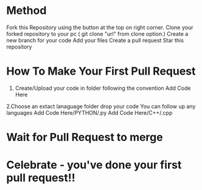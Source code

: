 # Method
Fork this Repository using the button at the top on right corner.
Clone your forked repository to your pc ( git clone "url" from clone option.)
Create a new branch for your code
Add your files 
Create a pull request
Star this repository


# How To Make Your First Pull Request
1. Create/Upload your code in folder following the convention Add Code Here

2.Choose an extact lanaguage folder drop your code
You can follow up any languages
Add Code Here/PYTHON/<YOUR-FILERNAME>.py
Add Code Here/C++/<YOUR-FILERNAME>.cpp

# Wait for Pull Request to merge
  
# Celebrate - you've done your first pull request!!
